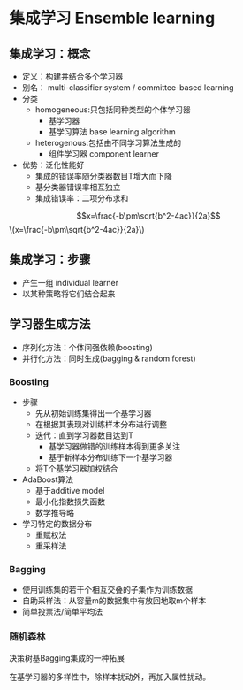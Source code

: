 # 集成学习 Ensemble learning

## 集成学习：概念

- 定义：构建并结合多个学习器
- 别名： multi-classifier system / committee-based learning
- 分类
  - homogeneous:只包括同种类型的个体学习器
    - 基学习器
    - 基学习算法 base learning algorithm
  - heterogenous:包括由不同学习算法生成的
    - 组件学习器 component learner
- 优势：泛化性能好
  - 集成的错误率随分类器数目T增大而下降
  - 基分类器错误率相互独立
  - 集成错误率：二项分布求和

<script type="text/javascript" src="http://cdn.mathjax.org/mathjax/latest/MathJax.js?config=default"></script>

$$x=\frac{-b\pm\sqrt{b^2-4ac}}{2a}$$\\(x=\frac{-b\pm\sqrt{b^2-4ac}}{2a}\\)

## 集成学习：步骤

- 产生一组 individual learner
- 以某种策略将它们结合起来

## 学习器生成方法

- 序列化方法：个体间强依赖(boosting)
- 并行化方法：同时生成(bagging & random forest)

### Boosting

- 步骤
  - 先从初始训练集得出一个基学习器
  - 在根据其表现对训练样本分布进行调整
  - 迭代：直到学习器数目达到T
    - 基学习器做错的训练样本得到更多关注
    - 基于新样本分布训练下一个基学习器
  - 将T个基学习器加权结合
- AdaBoost算法
  - 基于additive model
  - 最小化指数损失函数
  - 数学推导略
- 学习特定的数据分布
  - 重赋权法
  - 重采样法

### Bagging

- 使用训练集的若干个相互交叠的子集作为训练数据
- 自助采样法：从容量m的数据集中有放回地取m个样本
- 简单投票法/简单平均法

### 随机森林

决策树基Bagging集成的一种拓展

在基学习器的多样性中，除样本扰动外，再加入属性扰动。